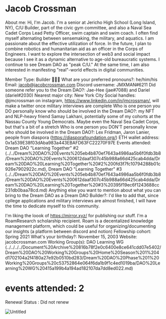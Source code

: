 # Jacob Crossman

About me: Hi, I'm Jacob. I'm a senior at Jericho High School (Long Island, NY), C/U Builder, part of the civic gym committee, and also a Naval Sea Cadet Corps Lead Petty Officer, swim captain and swim coach. I often find myself alternating between sensemaking, the military, and aquatics. 
I am passionate about the effective utilization of force. In the future, I plan to combine robotics and humanitarian aid as an officer in the Corps of Engineers. I want to explore the intersection of web3 and social impact because I see it as a dynamic alternative to age-old bureaucratic systems. I continue to see Dream DAO as "peak C/U." At the same time, I am also interested in manifesting "real"-world effects in digital communities. 

Member Type: Builder 👷🏾‍♀️
What are your preferred pronouns?: he/him/his
Email: jacob@jacobcrossman.com
Discord username: JMXMAN#6211
Did someone refer you to the Dream DAO?: Jae-Hee (jae#7088) and Dariel (dariel#2030)
Nearest major city: New York City
Social handles: @jmcrossman on instagram, https://www.linkedin.com/in/jmcrossman/, will make a twitter once military interviews are complete
Who is one person you DO personally know who should be involved in the Dream DAO?: my NFT and NLP-heavy friend Samay Lakhani, potentially some of my cohorts at the Nassau County Young Democrats. Maybe even the Naval Sea Cadet Corps, but that's a bit of a stretch
Who is one person you DON'T personally know who should be involved in the Dream DAO?: Lex Fridman, Jaron Lanier, people from diaspora (https://diasporafoundation.org/)
ETH wallet address: 0x1a539E38f03dAba983a443EBAFD63FC22270F97E
Events attended: Dream DAO "Learning Together" #2 (../../Dream%20DAO%20Events%205eb4b870ef7643a4986aa5b6f0fdb3b8/Dream%20DAO%20Events%200612daaf307c45b988a66d425cab4dda/Dream%20DAO%20Learning%20Together%20#2%200fd3f7fc10794288b01c926e7902922c.md), Dream DAO "Learning Together" #3 (../../Dream%20DAO%20Events%205eb4b870ef7643a4986aa5b6f0fdb3b8/Dream%20DAO%20Events%200612daaf307c45b988a66d425cab4dda/Dream%20DAO%20Learning%20Together%20#3%20395f19ec6f1243688cc231db0baa78cd.md)
Anything else you want to mention about what you can bring to the Dream DAO as a Dream DAO Builder?: I'd like to add that, since cpllege applications and military interviews are almost  finished, I will have the time to dedicate myself to this community. 

I'm liking the loook of https://mirror.xyz/ for publishing our stuff. I'm a RoamResearch scholarship recipient. Roam is a decentalized knowledge management platform, which could be useful for organizing/documenting our insights (a platform between discord and notion)
Fellowship cohort: Spring 2021
What's your birthday?: November 15, 2003
Website: jacobcrossman.com
Working Group(s): DAO Learning WG (../../../../Document%20Archive%20816b78f2e0c6400e8ce641cdd07e5402/Dream%20DAO%20Working%20Groups%20Home%20Season%201%204d1702104a2f4180a27e92b0510bd283/Dream%20DAO%20Phase%201%20Working%20Groups%20c53752864e064f6da1b9f1c4ed1019ba/DAO%20Learning%20WG%20415a199b4a194ad182107da7dd8ed022.md)
# events attended: 2
Renewal Status : Did not renew

![Untitled](Jacob%20Crossman%20a0becf4eb4984046bafbc2b948657b55/Untitled.png)